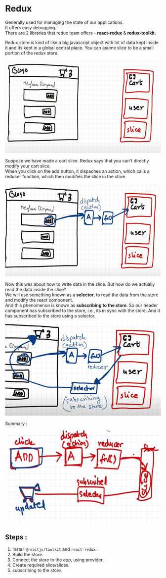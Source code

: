 # Redux

Generally used for managing the state of our applications.  
It offers easy debugging.  
There are 2 libraries that redux team offers - <b>react-redux</b> & <b>redux-toolkit</b>.

Redux store is kind of like a big javascript object with lot of data kept inside it and its kept in a global central place. You can asume slice to be a small portion of the redux store.

<img src="./images/image.png" alt="alt text" height="300" width="600">

Suppose we have made a cart slice. Redux says that you can't directly modify your cart slice.  
When you click on the add button, it dispaches an action, which calls a reducer function, which then modifies the slice in the store.

<img src="./images/image2.png" alt="alt text" height="300" width="600">

Now this was about how to write data in the slice. But how do we actually read the data inside the slice?  
We will use something known as a <b>selector</b>, to read the data from the store and modify the react component.   
And this phenomenon is known as <b>subscribing to the store</b>. So our header component has subscribed to the store, i.e., its in sync with the store. And it has subscribed to the store using a selector.

<img src="./images/image3.png" alt="alt text" height="300" width="600">

Summary :

<img src="./images/image4.png" alt="alt text" height="300" width="600">

## Steps :

1) Install `@reactjs/toolkit` and `react-redux`.
2) Build the store.
3) Connect the store to the app, using provider.
4) Create required slice/slices.
5) subscribing to the store.
